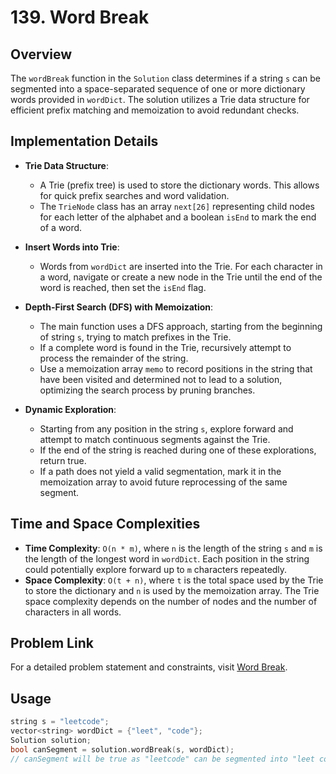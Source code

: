 # 139. Word Break

## Overview
The `wordBreak` function in the `Solution` class determines if a string `s` can be segmented into a space-separated sequence of one or more dictionary words provided in `wordDict`. The solution utilizes a Trie data structure for efficient prefix matching and memoization to avoid redundant checks.

## Implementation Details
- **Trie Data Structure**:
  - A Trie (prefix tree) is used to store the dictionary words. This allows for quick prefix searches and word validation.
  - The `TrieNode` class has an array `next[26]` representing child nodes for each letter of the alphabet and a boolean `isEnd` to mark the end of a word.

- **Insert Words into Trie**:
  - Words from `wordDict` are inserted into the Trie. For each character in a word, navigate or create a new node in the Trie until the end of the word is reached, then set the `isEnd` flag.

- **Depth-First Search (DFS) with Memoization**:
  - The main function uses a DFS approach, starting from the beginning of string `s`, trying to match prefixes in the Trie.
  - If a complete word is found in the Trie, recursively attempt to process the remainder of the string.
  - Use a memoization array `memo` to record positions in the string that have been visited and determined not to lead to a solution, optimizing the search process by pruning branches.

- **Dynamic Exploration**:
  - Starting from any position in the string `s`, explore forward and attempt to match continuous segments against the Trie.
  - If the end of the string is reached during one of these explorations, return true.
  - If a path does not yield a valid segmentation, mark it in the memoization array to avoid future reprocessing of the same segment.

## Time and Space Complexities
- **Time Complexity**: `O(n * m)`, where `n` is the length of the string `s` and `m` is the length of the longest word in `wordDict`. Each position in the string could potentially explore forward up to `m` characters repeatedly.
- **Space Complexity**: `O(t + n)`, where `t` is the total space used by the Trie to store the dictionary and `n` is used by the memoization array. The Trie space complexity depends on the number of nodes and the number of characters in all words.

## Problem Link
For a detailed problem statement and constraints, visit [Word Break](https://leetcode.com/problems/word-break/).

## Usage
```cpp
string s = "leetcode";
vector<string> wordDict = {"leet", "code"};
Solution solution;
bool canSegment = solution.wordBreak(s, wordDict);
// canSegment will be true as "leetcode" can be segmented into "leet code".
